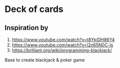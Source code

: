 # Deck of cards
## Inspiration by
1. https://www.youtube.com/watch?v=t8YkjDH86Y4
2. https://www.youtube.com/watch?v=l2n65N0C-ls
3. https://brilliant.org/wiki/programming-blackjack/

Base to create blackjack & poker game